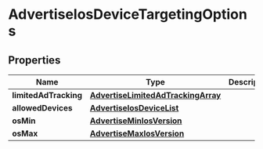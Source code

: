 # AdvertiseIosDeviceTargetingOptions

## Properties
Name | Type | Description | Notes
------------ | ------------- | ------------- | -------------
**limitedAdTracking** | [**AdvertiseLimitedAdTrackingArray**](AdvertiseLimitedAdTrackingArray.md) |  |  [optional]
**allowedDevices** | [**AdvertiseIosDeviceList**](AdvertiseIosDeviceList.md) |  |  [optional]
**osMin** | [**AdvertiseMinIosVersion**](AdvertiseMinIosVersion.md) |  |  [optional]
**osMax** | [**AdvertiseMaxIosVersion**](AdvertiseMaxIosVersion.md) |  |  [optional]

